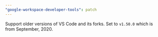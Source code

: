 ```yaml
---
"google-workspace-developer-tools": patch
---
```


Support older versions of VS Code and its forks. Set to `v1.50.0` which is from September, 2020.
